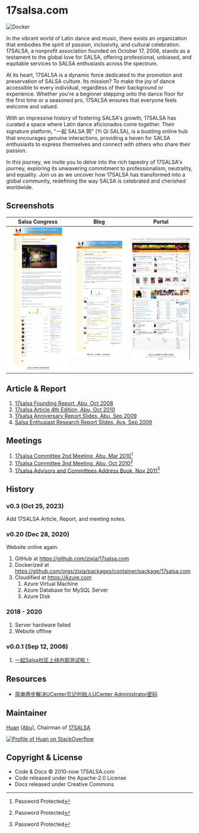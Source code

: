 # 17salsa.com

![Docker](https://github.com/zixia/17salsa.com/workflows/Docker/badge.svg)

In the vibrant world of Latin dance and music, there exists an organization that embodies the spirit of passion, inclusivity, and cultural celebration. 17SALSA, a nonprofit association founded on October 17, 2008, stands as a testament to the global love for SALSA, offering professional, unbiased, and equitable services to SALSA enthusiasts across the spectrum.

At its heart, 17SALSA is a dynamic force dedicated to the promotion and preservation of SALSA culture. Its mission? To make the joy of dance accessible to every individual, regardless of their background or experience. Whether you're a beginner stepping onto the dance floor for the first time or a seasoned pro, 17SALSA ensures that everyone feels welcome and valued.

With an impressive history of fostering SALSA's growth, 17SALSA has curated a space where Latin dance aficionados come together. Their signature platform, "一起 SALSA 网" (Yi Qi SALSA), is a bustling online hub that encourages genuine interactions, providing a haven for SALSA enthusiasts to express themselves and connect with others who share their passion.

In this journey, we invite you to delve into the rich tapestry of 17SALSA's journey, exploring its unwavering commitment to professionalism, neutrality, and equality. Join us as we uncover how 17SALSA has transformed into a global community, redefining the way SALSA is celebrated and cherished worldwide.

## Screenshots

| Salsa Congress | Blog | Portal |
| --- | --- | --- |
| ![Hong Kong Salsa Congress - 17SALSA.com](docs/images/hongkong-salsa-festival-2012-17salsa-speech.webp) | ![Hong Kong Salsa Congress - 17SALSA.com](docs/images/17salsa-online-2008-09-12.webp) | ![17SALSA.com](docs/images/17salsa-website.webp) |

## Article & Report

1. [17salsa Founding Report, Abu, Oct 2008](docs/17salsa%20Founding%20Report,%20Abu,%20Oct%202008.pdf)
1. [17salsa Article 4th Edition, Abu, Oct 2010](docs/17salsa%20Article%204th%20Edition,%20Abu,%20Oct%202010.pdf)
1. [17salsa Anniversary Report Slides, Abu, Sep 2009](docs/17salsa%20Anniversary%20Report%20Slides,%20Abu,%20Sep%202009.pdf)
1. [Salsa Enthusiast Research Report Slides, Ava, Sep 2009](docs/Salsa%20Enthusiast%20Research%20Report%20Slides,%20Ava,%20Sep%202009.pdf)

## Meetings

1. [17salsa Committee 2nd Meeting, Abu, Mar 2010](docs/17salsa%20Committee%202nd%20Meeting,%20Abu,%20Mar%202010.pdf)[^1]
1. [17salsa Committee 3nd Meeting, Abu, Oct 2010](docs/17salsa%20Committee%203nd%20Meeting,%20Abu,%20Oct%202010.pdf)[^1]
1. [17salsa Advisors and Committees Address Book, Nov 2011](docs/17salsa%20Advisors%20and%20Committees%20Address%20Book,%20Nov%202011.xls)[^1]

[^1]: Password Protected

## History

### v0.3 (Oct 25, 2023)

Add 17SALSA Article, Report, and meeting notes.

### v0.20 (Dec 28, 2020)

Website online again.

1. GitHub at <https://github.com/zixia/17salsa.com>
1. Dockerized at <https://github.com/orgs/zixia/packages/container/package/17salsa.com>
1. Cloudified at <https://Azure.com>
    1. Azure Virtual Machine
    1. Azure Database for MySQL Server
    1. Azure Disk

### 2018 - 2020

1. Server hardware failed
1. Website offline

### v0.0.1 (Sep 12, 2008)

1. [一起Salsa社区上线内部测试啦！](https://17salsa.com/home/space-1-do-blog-id-1.html)

## Resources

- [简单两步解决UCenter忘记创始人UCenter Administrator密码](https://blog.csdn.net/wwppp987/article/details/96651185)

## Maintainer

[Huan](https://github.com/huan) [(Abu)](https://abu.17salsa.com), Chairman of [17SALSA](https://www.17salsa.com)

[![Profile of Huan on StackOverflow](https://stackoverflow.com/users/flair/1123955.png)](https://stackoverflow.com/users/1123955/huan)

## Copyright & License

- Code & Docs © 2010-now 17SALSA.com
- Code released under the Apache-2.0 License
- Docs released under Creative Commons

